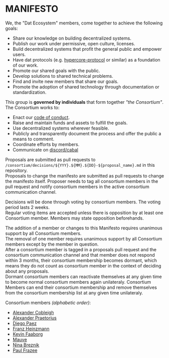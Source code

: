 # MANIFESTO

We, the "Dat Ecosystem" members, come together to achieve the following goals:

- Share our knowledge on building decentralized systems.
- Publish our work under permissive, open culture, licenses.
- Build decentralized systems that profit the general public and empower users.
- Have dat protocols (e.g. [hypercore-protocol][1] or similar) as a foundation of our work.
- Promote our shared goals with the public.
- Develop solutions to shared technical problems.
- Find and invite new members that share our goals.
- Promote the adoption of shared technology through documentation or standardization.

This group is **governed by individuals** that form together _"the Consortium"_. The Consortium works to:

- Enact our [code of conduct](./code-of-conduct.md).
- Raise and maintain funds and assets to fulfill the goals.
- Use decentralized systems wherever feasible.
- Publicly and transparently document the process and offer the public a means to comment.
- Coordinate efforts by members.
- Communicate on [discord/cabal](https://github.com/dat-ecosystem/dat-ecosystem.github.io#join-the-dat-ecosystem-chat-network)

Proposals are submitted as pull requests to `/consortium/decisions/${YYY}.${MM}.${DD}-${proposal_name}.md` in this repository.  
Proposals to change the manifesto are submitted as pull requests to change the manifesto itself.
Proposer needs to tag all consortium members in the pull request and notify consortium members in the active consortium communication channel.

Decisions will be done through voting by consortium members. The voting period lasts 2 weeks.  
Regular voting items are accepted unless there is opposition by at least one Consortium member. Members may state opposition beforehands.

The addition of a member or changes to this Manifesto requires unanimous support by all Consortium members.  
The removal of one member requires unanimous support by all Consortium members except by the member in question.  
After a consortium member is tagged in a proposals pull request and the consortium communication channel and that member does not respond within 3 months, their consortium membership becomes dormant, which means they do not count as consortium member in the context of deciding about any proposals.  
Dormant consortium members can reactivate themselves at any given time to become normal consortium members again unilateraly.
Consortium Members can end their consortium membership and remove themselves from the consortium membership list at any given time unilateraly.

[1]: https://hypercore-protocol.org

Consortium members _(alphabetic order)_:

- [Alexander Cobleigh](https://github.com/cblgh)
- [Alexander Praetorius](https://github.com/serapath)
- [Diego Paez](https://github.com/dpaez)
- [Franz Heinzmann](https://github.com/frando)
- [Kevin Faaborg](https://github.com/zootella)
- [Mauve](https://github.com/rangermauve)
- [Nina Breznik](https://github.com/nbreznik)
- [Paul Frazee](https://github.com/pfrazee)
